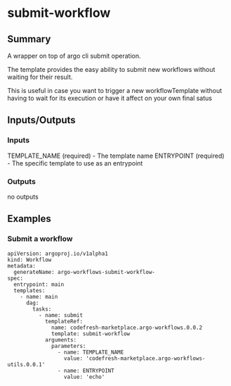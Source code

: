 # submit-workflow

## Summary
A wrapper on top of argo cli submit operation.

The template provides the easy ability to submit new workflows without waiting for their result.

This is useful in case you want to trigger a new workflowTemplate without having to wait for its execution or have it affect on your own final satus

## Inputs/Outputs

### Inputs
TEMPLATE_NAME (required) - The template name
ENTRYPOINT (required) - The specific template to use as an entrypoint

### Outputs
no outputs

## Examples

### Submit a workflow 
```
apiVersion: argoproj.io/v1alpha1
kind: Workflow
metadata:
  generateName: argo-workflows-submit-workflow-
spec:
  entrypoint: main
  templates:
    - name: main
      dag:
        tasks:
          - name: submit
            templateRef:
              name: codefresh-marketplace.argo-workflows.0.0.2
              template: submit-workflow
            arguments:
              parameters:
                - name: TEMPLATE_NAME
                  value: 'codefresh-marketplace.argo-workflows-utils.0.0.1'
                - name: ENTRYPOINT
                  value: 'echo'
```
